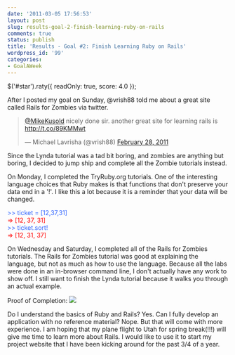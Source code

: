 ```yaml
---
date: '2011-03-05 17:56:53'
layout: post
slug: results-goal-2-finish-learning-ruby-on-rails
comments: true
status: publish
title: 'Results - Goal #2: Finish Learning Ruby on Rails'
wordpress_id: '99'
categories:
- GoalAWeek
---
```


$('#star').raty({ readOnly: true, score: 4.0 });

After I posted my goal on Sunday, @vrish88 told me about a great site called Rails for Zombies via twitter.

<blockquote class="twitter-tweet"><p><a href="https://twitter.com/MikeKusold">@MikeKusold</a> nicely done sir. another great site for learning rails is <a href="http://t.co/89KMMwt">http://t.co/89KMMwt</a></p>&mdash; Michael Lavrisha (@vrish88) <a href="https://twitter.com/vrish88/statuses/42042651251441664">February 28, 2011</a></blockquote>
<script async src="//platform.twitter.com/widgets.js" charset="utf-8"></script>

Since the Lynda tutorial was a tad bit boring, and zombies are anything but boring, I decided to jump ship and complete all the Zombie tutorials instead.

On Monday, I completed the TryRuby.org tutorials. One of the interesting language choices that Ruby makes is that functions that don't preserve your data end in a '!'. I like this a lot because it is a reminder that your data will be changed.

    
<span style="color: #3366ff;">>> ticket = [12,37,31]</span><br>
<span style="color: #ff0000;">=> [12, 37, 31]</span><br>
<span style="color: #3366ff;">>> ticket.sort!</span><br>
<span style="color: #ff0000;">=> [12, 31, 37]</span><br>


On Wednesday and Saturday, I completed all of the Rails for Zombies tutorials. The Rails for Zombies tutorial was good at explaining the language, but not as much as how to use the language. Because all the labs were done in an in-browser command line, I don't actually have any work to show off. I still want to finish the Lynda tutorial because it walks you through an actual example.

Proof of Completion: ![](/images/posts/Goal02.png)

Do I understand the basics of Ruby and Rails? Yes. Can I fully develop an application with no reference material? Nope. But that will come with more experience. I am hoping that my plane flight to Utah for spring break(!!!) will give me time to learn more about Rails. I would like to use it to start my project website that I have been kicking around for the past 3/4 of a year.
